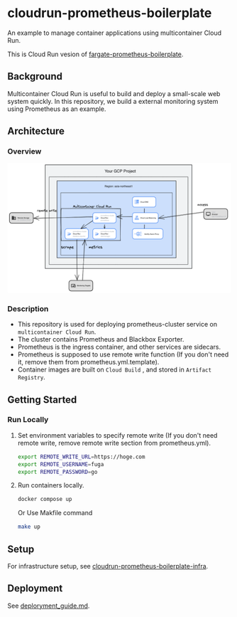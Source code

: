 # cloudrun-prometheus-boilerplate
An example  to manage container applications using multicontainer Cloud Run.

This is Cloud Run vesion of [fargate-prometheus-boilerplate](https://github.com/umatare5/fargate-prometheus-boilerplate.git).

## Background

Multicontainer Cloud Run is useful to build and deploy a small-scale web system quickly.
In this repository, we build a external monitoring system using Prometheus as an example.

## Architecture

### Overview

![architecture](docs/images/architecture.png)

### Description

- This repository is used for deploying prometheus-cluster service on `multicontainer Cloud Run`.
- The cluster contains Prometheus and Blackbox Exporter.
- Prometheus is the ingress container, and other services are sidecars.
- Prometheus is supposed to use remote write function (If you don't need it, remove them from prometheus.yml.template).
- Container images are built on `Cloud Build` , and stored in `Artifact Registry`.

## Getting Started

### Run Locally

1. Set environment variables to specify remote write (If you don't need remote write, remove remote write section from prometheus.yml).

    ```bash
    export REMOTE_WRITE_URL=https://hoge.com 
    export REMOTE_USERNAME=fuga
    export REMOTE_PASSWORD=go
    ```

2. Run containers locally.
    ```bash
    docker compose up
    ```
    Or Use Makfile command
    ```bash
    make up
    ```

## Setup

For infrastructure setup, see [cloudrun-prometheus-boilerplate-infra](https://github.com/aiwasaki126/cloudrun-prometheus-boilerplate-infra).

## Deployment

See [deploryment_guide.md](docs/DEPLOYMENT_GUIDE.md).

